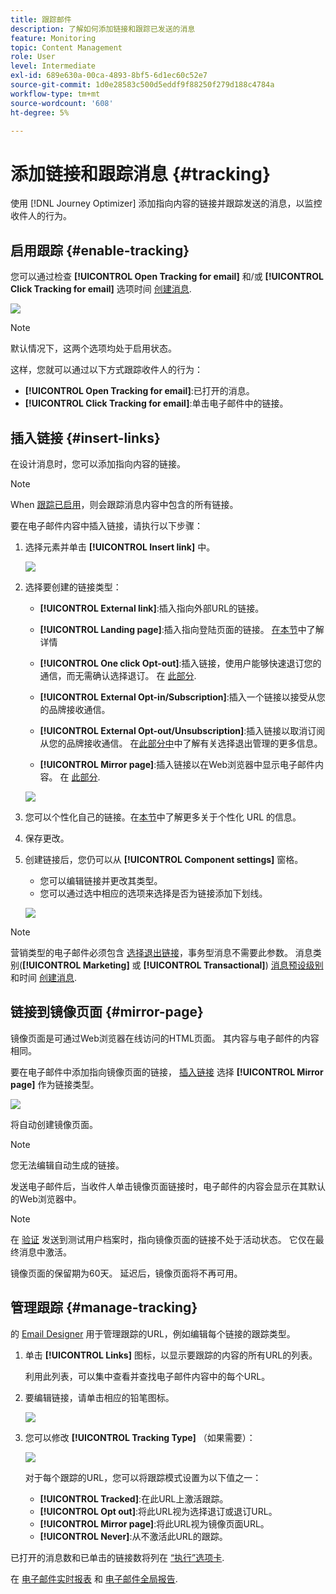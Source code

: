 ```yaml
---
title: 跟踪邮件
description: 了解如何添加链接和跟踪已发送的消息
feature: Monitoring
topic: Content Management
role: User
level: Intermediate
exl-id: 689e630a-00ca-4893-8bf5-6d1ec60c52e7
source-git-commit: 1d0e28583c500d5eddf9f88250f279d188c4784a
workflow-type: tm+mt
source-wordcount: '608'
ht-degree: 5%

---
```


# 添加链接和跟踪消息 {#tracking}

使用 [!DNL Journey Optimizer] 添加指向内容的链接并跟踪发送的消息，以监控收件人的行为。

## 启用跟踪 {#enable-tracking}

您可以通过检查 **[!UICONTROL Open Tracking for email]** 和/或 **[!UICONTROL Click Tracking for email]** 选项时间 [创建消息](../messages/get-started-content.md).

![](assets/message-tracking.png)

>[!NOTE]
>
>默认情况下，这两个选项均处于启用状态。

这样，您就可以通过以下方式跟踪收件人的行为：

* **[!UICONTROL Open Tracking for email]**:已打开的消息。
* **[!UICONTROL Click Tracking for email]**:单击电子邮件中的链接。

## 插入链接 {#insert-links}

在设计消息时，您可以添加指向内容的链接。

>[!NOTE]
>
>When [跟踪已启用](#enable-tracking)，则会跟踪消息内容中包含的所有链接。

要在电子邮件内容中插入链接，请执行以下步骤：

1. 选择元素并单击 **[!UICONTROL Insert link]** 中。

   ![](assets/message-tracking-insert-link.png)

1. 选择要创建的链接类型：

   * **[!UICONTROL External link]**:插入指向外部URL的链接。

   * **[!UICONTROL Landing page]**:插入指向登陆页面的链接。 [在本节](../landing-pages/get-started-lp.md)中了解详情

   * **[!UICONTROL One click Opt-out]**:插入链接，使用户能够快速退订您的通信，而无需确认选择退订。 在 [此部分](../messages/consent.md#one-click-opt-out).

   * **[!UICONTROL External Opt-in/Subscription]**:插入一个链接以接受从您的品牌接收通信。

   * **[!UICONTROL External Opt-out/Unsubscription]**:插入链接以取消订阅从您的品牌接收通信。 在[此部分中](../messages/consent.md#opt-out-management)中了解有关选择退出管理的更多信息。

   * **[!UICONTROL Mirror page]**:插入链接以在Web浏览器中显示电子邮件内容。 在 [此部分](#mirror-page).

   ![](assets/message-tracking-links.png)

1. 您可以个性化自己的链接。在[本节](../personalization/personalization-syntax.md#perso-urls)中了解更多关于个性化 URL 的信息。

1. 保存更改。

1. 创建链接后，您仍可以从 **[!UICONTROL Component settings]** 窗格。

   * 您可以编辑链接并更改其类型。
   * 您可以通过选中相应的选项来选择是否为链接添加下划线。

   ![](assets/message-tracking-link-settings.png)

>[!NOTE]
>
>营销类型的电子邮件必须包含 [选择退出链接](../messages/consent.md#opt-out-management)，事务型消息不需要此参数。 消息类别(**[!UICONTROL Marketing]** 或 **[!UICONTROL Transactional]**) [消息预设级别](../configuration/message-presets.md#email-type) 和时间 [创建消息](../messages/get-started-content.md#create-new-message).

## 链接到镜像页面 {#mirror-page}

镜像页面是可通过Web浏览器在线访问的HTML页面。 其内容与电子邮件的内容相同。

要在电子邮件中添加指向镜像页面的链接， [插入链接](#insert-links) 选择 **[!UICONTROL Mirror page]** 作为链接类型。

![](assets/message-tracking-mirror-page.png)

将自动创建镜像页面。

>[!NOTE]
>
>您无法编辑自动生成的链接。

发送电子邮件后，当收件人单击镜像页面链接时，电子邮件的内容会显示在其默认的Web浏览器中。

>[!NOTE]
>
>在 [验证](preview.md#send-proofs) 发送到测试用户档案时，指向镜像页面的链接不处于活动状态。 它仅在最终消息中激活。

镜像页面的保留期为60天。 延迟后，镜像页面将不再可用。

## 管理跟踪 {#manage-tracking}

的 [Email Designer](create-email-content.md) 用于管理跟踪的URL，例如编辑每个链接的跟踪类型。

1. 单击 **[!UICONTROL Links]** 图标，以显示要跟踪的内容的所有URL的列表。

   利用此列表，可以集中查看并查找电子邮件内容中的每个URL。

1. 要编辑链接，请单击相应的铅笔图标。

   ![](assets/message-tracking-edit-links.png)

1. 您可以修改 **[!UICONTROL Tracking Type]** （如果需要）：

   ![](assets/message-tracking-edit-a-link.png)

   对于每个跟踪的URL，您可以将跟踪模式设置为以下值之一：

   * **[!UICONTROL Tracked]**:在此URL上激活跟踪。
   * **[!UICONTROL Opt out]**:将此URL视为选择退订或退订URL。
   * **[!UICONTROL Mirror page]**:将此URL视为镜像页面URL。
   * **[!UICONTROL Never]**:从不激活此URL的跟踪。 <!--This information is saved: if the URL appears again in a future message, its tracking is automatically deactivated.-->

已打开的消息数和已单击的链接数将列在 [“执行”选项卡](../reports/message-monitoring.md).

在 [电子邮件实时报表](../reports/email-live-report.md) 和 [电子邮件全局报告](../reports/email-global-report.md).
